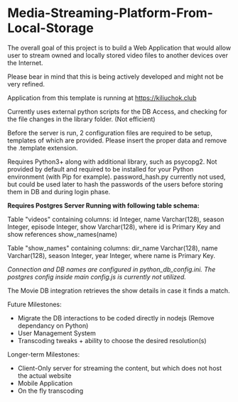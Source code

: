 # Media-Streaming-Platform-From-Local-Storage

The overall goal of this project is to build a Web Application that would allow user to stream owned and locally stored video files to another devices over the Internet.

Please bear in mind that this is being actively developed and might not be very refined.

Application from this template is running at https://kiliuchok.club

Currently uses external python scripts for the DB Access, and checking for the file changes in the library folder. (Not efficient)

Before the server is run, 2 configuration files are required to be setup, templates of which are provided. Please insert the proper data and remove the .template extension.

Requires Python3+ along with additional library, such as psycopg2. Not provided by default and required to be installed for your Python environment (with Pip for example). password_hash.py currently not used, but could be used later to hash the passwords of the users before storing them in DB and during login phase.

 **Requires Postgres Server Running with following table schema:** 

Table "videos" containing columns: id Integer, name Varchar(128), season Integer, episode Integer, show Varchar(128), where id is Primary Key and show references show_names(name)

Table "show_names" containing columns: dir_name Varchar(128), name Varchar(128), season Integer, year Integer, where name is Primary Key.

*Connection and DB names are configured in python_db_config.ini. The postgres config inside main config.js is currently not utilized.*

The Movie DB integration retrieves the show details in case it finds a match.

Future Milestones:
 - Migrate the DB interactions to be coded directly in nodejs (Remove dependancy on Python)
 - User Management System
 - Transcoding tweaks + ability to choose the desired resolution(s)

Longer-term Milestones:
 - Client-Only server for streaming the content, but which does not host the actual website
 - Mobile Application
 - On the fly transcoding
